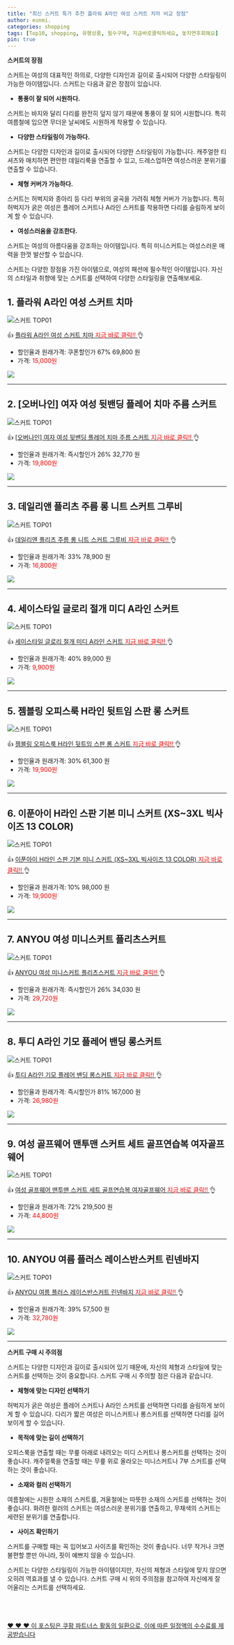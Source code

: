 ```yaml
---
title: "최신 스커트 특가 추천 플라워 A라인 여성 스커트 치마 비교 장점"
author: eunmi.
categories: shopping
tags: [Top10, shopping, 유행상품, 필수구매, 지금바로클릭하세요, 놓치면후회해요]
pin: true
---
```

**스커트의 장점**

스커트는 여성의 대표적인 하의로, 다양한 디자인과 길이로 출시되어 다양한 스타일링이 가능한 아이템입니다. 스커트는 다음과 같은 장점이 있습니다.

* **통풍이 잘 되어 시원하다.**

스커트는 바지와 달리 다리를 완전히 덮지 않기 때문에 통풍이 잘 되어 시원합니다. 특히 여름철에 입으면 무더운 날씨에도 시원하게 착용할 수 있습니다.

* **다양한 스타일링이 가능하다.**

스커트는 다양한 디자인과 길이로 출시되어 다양한 스타일링이 가능합니다. 캐주얼한 티셔츠와 매치하면 편안한 데일리룩을 연출할 수 있고, 드레스업하면 여성스러운 분위기를 연출할 수 있습니다.

* **체형 커버가 가능하다.**

스커트는 허벅지와 종아리 등 다리 부위의 굴곡을 가려줘 체형 커버가 가능합니다. 특히 허벅지가 굵은 여성은 플레어 스커트나 A라인 스커트를 착용하면 다리를 슬림하게 보이게 할 수 있습니다.

* **여성스러움을 강조한다.**

스커트는 여성의 아름다움을 강조하는 아이템입니다. 특히 미니스커트는 여성스러운 매력을 한껏 발산할 수 있습니다.

스커트는 다양한 장점을 가진 아이템으로, 여성의 패션에 필수적인 아이템입니다. 자신의 스타일과 취향에 맞는 스커트를 선택하여 다양한 스타일링을 연출해보세요.

   

## 1. 플라워 A라인 여성 스커트 치마

![스커트 TOP01](https://thumbnail9.coupangcdn.com/thumbnails/remote/230x230ex/image/vendor_inventory/0b90/0cdb256b53c820856d9c632e4844ed7b9c689c8f71d92043ef7815c62c56.jpg)


👍 [플라워 A라인 여성 스커트 치마 <font color=red> 지금 바로 클릭!! </font> ](https://link.coupang.com/re/AFFSDP?lptag=AF3617701&subid=GithubCoopas&pageKey=7207956086&traceid=V0-153&itemId=18233832905&vendorItemId=85381108130) 👌 


- 할인율과 원래가격: 쿠폰할인가 67%  69,800   원
- 가격: <span style='color:red'>15,000원</span>

[![](/discount_price.png)](https://link.coupang.com/re/AFFSDP?lptag=AF3617701&subid=GithubCoopas&pageKey=7207956086&traceid=V0-153&itemId=18233832905&vendorItemId=85381108130)

---


   

## 2. [오버나인] 여자 여성 뒷밴딩 플레어 치마 주름 스커트

![스커트 TOP01](https://thumbnail9.coupangcdn.com/thumbnails/remote/230x230ex/image/vendor_inventory/649c/18b2c66153d2c62c34eaad5081292dca91002b7cf8d3bb02cbfd8a83c97f.jpg)


👍 [[오버나인] 여자 여성 뒷밴딩 플레어 치마 주름 스커트 <font color=red> 지금 바로 클릭!! </font> ](https://link.coupang.com/re/AFFSDP?lptag=AF3617701&subid=GithubCoopas&pageKey=7575840614&traceid=V0-153&itemId=19988879328&vendorItemId=87086863872) 👌 


- 할인율과 원래가격: 즉시할인가 26%  32,770   원
- 가격: <span style='color:red'>19,800원</span>

[![](/discount_price.png)](https://link.coupang.com/re/AFFSDP?lptag=AF3617701&subid=GithubCoopas&pageKey=7575840614&traceid=V0-153&itemId=19988879328&vendorItemId=87086863872)

---


   

## 3. 데일리앤 플리츠 주름 롱 니트 스커트 그루비

![스커트 TOP01](https://thumbnail7.coupangcdn.com/thumbnails/remote/230x230ex/image/vendor_inventory/e3f0/bae3a692fece64d228def75b4367124d962480bb466e041ad64e1bbeea35.jpg)


👍 [데일리앤 플리츠 주름 롱 니트 스커트 그루비 <font color=red> 지금 바로 클릭!! </font> ](https://link.coupang.com/re/AFFSDP?lptag=AF3617701&subid=GithubCoopas&pageKey=6232734758&traceid=V0-153&itemId=12535072775&vendorItemId=79803498566) 👌 


- 할인율과 원래가격: 33%  78,900   원
- 가격: <span style='color:red'>16,800원</span>

[![](/discount_price.png)](https://link.coupang.com/re/AFFSDP?lptag=AF3617701&subid=GithubCoopas&pageKey=6232734758&traceid=V0-153&itemId=12535072775&vendorItemId=79803498566)

---


   

## 4. 세이스타일 글로리 절개 미디 A라인 스커트

![스커트 TOP01](https://thumbnail8.coupangcdn.com/thumbnails/remote/230x230ex/image/retail/images/2020/02/13/17/7/5754eeff-d507-415b-9bdf-f7dfe46744ce.jpg)


👍 [세이스타일 글로리 절개 미디 A라인 스커트 <font color=red> 지금 바로 클릭!! </font> ](https://link.coupang.com/re/AFFSDP?lptag=AF3617701&subid=GithubCoopas&pageKey=1268587609&traceid=V0-153&itemId=2272444113&vendorItemId=74497414923) 👌 


- 할인율과 원래가격: 40%  89,000   원
- 가격: <span style='color:red'>9,900원</span>

[![](/discount_price.png)](https://link.coupang.com/re/AFFSDP?lptag=AF3617701&subid=GithubCoopas&pageKey=1268587609&traceid=V0-153&itemId=2272444113&vendorItemId=74497414923)

---


   

## 5. 젬블링 오피스룩 H라인 뒷트임 스판 롱 스커트

![스커트 TOP01](https://thumbnail7.coupangcdn.com/thumbnails/remote/230x230ex/image/rs_quotation_api/ffjrkdzs/253d0e3536124de2b67a6d0566afbc5f.jpg)


👍 [젬블링 오피스룩 H라인 뒷트임 스판 롱 스커트 <font color=red> 지금 바로 클릭!! </font> ](https://link.coupang.com/re/AFFSDP?lptag=AF3617701&subid=GithubCoopas&pageKey=7325480165&traceid=V0-153&itemId=18796547381&vendorItemId=85927453936) 👌 


- 할인율과 원래가격: 30%  61,300   원
- 가격: <span style='color:red'>19,900원</span>

[![](/discount_price.png)](https://link.coupang.com/re/AFFSDP?lptag=AF3617701&subid=GithubCoopas&pageKey=7325480165&traceid=V0-153&itemId=18796547381&vendorItemId=85927453936)

---


   

## 6. 이푼아이 H라인 스판 기본 미니 스커트 (XS~3XL 빅사이즈 13 COLOR)

![스커트 TOP01](https://thumbnail9.coupangcdn.com/thumbnails/remote/230x230ex/image/vendor_inventory/8cc8/5e84020502877a41a0f47e9431dcaf84e0212059ee8249440df1813d0613.jpg)


👍 [이푼아이 H라인 스판 기본 미니 스커트 (XS~3XL 빅사이즈 13 COLOR) <font color=red> 지금 바로 클릭!! </font> ](https://link.coupang.com/re/AFFSDP?lptag=AF3617701&subid=GithubCoopas&pageKey=184187381&traceid=V0-153&itemId=527273435&vendorItemId=4369918854) 👌 


- 할인율과 원래가격: 10%  98,000   원
- 가격: <span style='color:red'>19,900원</span>

[![](/discount_price.png)](https://link.coupang.com/re/AFFSDP?lptag=AF3617701&subid=GithubCoopas&pageKey=184187381&traceid=V0-153&itemId=527273435&vendorItemId=4369918854)

---


   

## 7. ANYOU 여성 미니스커트 플리츠스커트

![스커트 TOP01](https://thumbnail7.coupangcdn.com/thumbnails/remote/230x230ex/image/vendor_inventory/cda4/4ea116f0c9356bef828a4c650497f1593c061a126532e5954cfbfcb49a50.jpg)


👍 [ANYOU 여성 미니스커트 플리츠스커트 <font color=red> 지금 바로 클릭!! </font> ](https://link.coupang.com/re/AFFSDP?lptag=AF3617701&subid=GithubCoopas&pageKey=7279496258&traceid=V0-153&itemId=18582267289&vendorItemId=86503779820) 👌 


- 할인율과 원래가격: 즉시할인가 26%  34,030   원
- 가격: <span style='color:red'>29,720원</span>

[![](/discount_price.png)](https://link.coupang.com/re/AFFSDP?lptag=AF3617701&subid=GithubCoopas&pageKey=7279496258&traceid=V0-153&itemId=18582267289&vendorItemId=86503779820)

---


   

## 8. 투디 A라인 기모 플레어 밴딩 롱스커트

![스커트 TOP01](https://thumbnail6.coupangcdn.com/thumbnails/remote/230x230ex/image/vendor_inventory/f7e5/723eccb8fdcb4687efeaf641d328f78f76c6f8ed64de8785ec3fcbbd9f3d.png)


👍 [투디 A라인 기모 플레어 밴딩 롱스커트 <font color=red> 지금 바로 클릭!! </font> ](https://link.coupang.com/re/AFFSDP?lptag=AF3617701&subid=GithubCoopas&pageKey=6962072310&traceid=V0-153&itemId=16952871071&vendorItemId=84130225841) 👌 


- 할인율과 원래가격: 즉시할인가 81%  167,000   원
- 가격: <span style='color:red'>26,980원</span>

[![](/discount_price.png)](https://link.coupang.com/re/AFFSDP?lptag=AF3617701&subid=GithubCoopas&pageKey=6962072310&traceid=V0-153&itemId=16952871071&vendorItemId=84130225841)

---


   

## 9. 여성 골프웨어 맨투맨 스커트 세트 골프연습복 여자골프웨어

![스커트 TOP01](https://thumbnail10.coupangcdn.com/thumbnails/remote/230x230ex/image/vendor_inventory/989f/818de1c72928ce696da79e295b3deffc38d7c639a39ea9f55ca03f71145c.jpg)


👍 [여성 골프웨어 맨투맨 스커트 세트 골프연습복 여자골프웨어 <font color=red> 지금 바로 클릭!! </font> ](https://link.coupang.com/re/AFFSDP?lptag=AF3617701&subid=GithubCoopas&pageKey=7661865935&traceid=V0-153&itemId=20415022263&vendorItemId=87455737369) 👌 


- 할인율과 원래가격: 72%  219,500   원
- 가격: <span style='color:red'>44,800원</span>

[![](/discount_price.png)](https://link.coupang.com/re/AFFSDP?lptag=AF3617701&subid=GithubCoopas&pageKey=7661865935&traceid=V0-153&itemId=20415022263&vendorItemId=87455737369)

---


   

## 10. ANYOU 여름 플러스 레이스반스커트 린넨바지

![스커트 TOP01](https://thumbnail10.coupangcdn.com/thumbnails/remote/230x230ex/image/vendor_inventory/4bed/480d8df24f928294df7798acd984a24551a115df004006f36fbe86614eca.jpg)


👍 [ANYOU 여름 플러스 레이스반스커트 린넨바지 <font color=red> 지금 바로 클릭!! </font> ](https://link.coupang.com/re/AFFSDP?lptag=AF3617701&subid=GithubCoopas&pageKey=7450562643&traceid=V0-153&itemId=19395427861&vendorItemId=86724179858) 👌 


- 할인율과 원래가격: 39%  57,500   원
- 가격: <span style='color:red'>32,780원</span>

[![](/discount_price.png)](https://link.coupang.com/re/AFFSDP?lptag=AF3617701&subid=GithubCoopas&pageKey=7450562643&traceid=V0-153&itemId=19395427861&vendorItemId=86724179858)

---
**스커트 구매 시 주의점**

스커트는 다양한 디자인과 길이로 출시되어 있기 때문에, 자신의 체형과 스타일에 맞는 스커트를 선택하는 것이 중요합니다. 스커트 구매 시 주의할 점은 다음과 같습니다.

* **체형에 맞는 디자인 선택하기**

허벅지가 굵은 여성은 플레어 스커트나 A라인 스커트를 선택하면 다리를 슬림하게 보이게 할 수 있습니다. 다리가 짧은 여성은 미니스커트나 롱스커트를 선택하면 다리를 길어 보이게 할 수 있습니다.

* **목적에 맞는 길이 선택하기**

오피스룩을 연출할 때는 무릎 아래로 내려오는 미디 스커트나 롱스커트를 선택하는 것이 좋습니다. 캐주얼룩을 연출할 때는 무릎 위로 올라오는 미니스커트나 7부 스커트를 선택하는 것이 좋습니다.

* **소재와 컬러 선택하기**

여름철에는 시원한 소재의 스커트를, 겨울철에는 따뜻한 소재의 스커트를 선택하는 것이 좋습니다. 화려한 컬러의 스커트는 여성스러운 분위기를 연출하고, 무채색의 스커트는 세련된 분위기를 연출합니다.

* **사이즈 확인하기**

스커트를 구매할 때는 꼭 입어보고 사이즈를 확인하는 것이 좋습니다. 너무 작거나 크면 불편할 뿐만 아니라, 핏이 예쁘지 않을 수 있습니다.

스커트는 다양한 스타일링이 가능한 아이템이지만, 자신의 체형과 스타일에 맞지 않으면 오히려 역효과를 낼 수 있습니다. 스커트 구매 시 위의 주의점을 참고하여 자신에게 잘 어울리는 스커트를 선택하세요.<br><br><br><br><br> [ ❤ ❤ ❤ 이 포스팅은 쿠팡 파트너스 활동의 일환으로, 이에 따른 일정액의 수수료를 제공받습니다](https://link.coupang.com/a/bcEFyh)